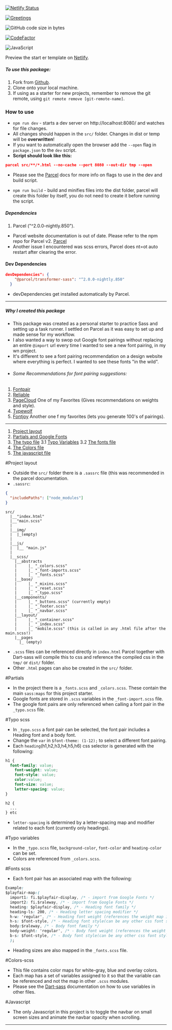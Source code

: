 [![Netlify Status](https://api.netlify.com/api/v1/badges/77d48bb7-8568-49db-9a3a-a61af69863f6/deploy-status)](https://app.netlify.com/sites/vigorous-hypatia-24a37c/deploys)

[![Greetings](https://github.com/AltusJVR/parcel-starter/actions/workflows/greetings.yml/badge.svg)](https://github.com/AltusJVR/parcel-starter/actions/workflows/greetings.yml)

![GitHub code size in bytes](https://img.shields.io/github/languages/code-size/AltusJVR/parcel-starter?color=Green&style=plastic)

[![CodeFactor](https://www.codefactor.io/repository/github/altusjvr/parcel-starter/badge)](https://www.codefactor.io/repository/github/altusjvr/parcel-starter)

![JavaScript](https://img.shields.io/badge/JavaScript-323330?style=for-the-badge&logo=javascript&logoColor=F7DF1E)

Preview the start er template on [Netlify](https://parcel-scss-practice.netlify.app/).

##### To use this package:

1. Fork from [Github](https://github.com/AltusJVR/parcel-starter).
2. Clone onto your local machine.
3. If using as a starter for new projects, remember to remove the git remote, using `git remote remove [git-remote-name]`.

### How to use

- `npm run dev` - starts a dev server on http://localhost:8080/ and watches for file changes.
- All changes should happen in the `src/` folder. Changes in dist or temp will be **overwritten**!
- If you want to automatically open the browser add the `--open` flag in `package.json` to the `dev` script.
- **Script should look like this:**

```json
parcel src/**/*.html --no-cache --port 8080 --out-dir tmp --open
```

- Please see the [Parcel](https://parceljs.org/) docs for more info on flags to use in the dev and build script.

- `npm run build` - build and minifies files into the dist folder, parcel will create this folder by itself, you do not need to create it before running the script.

##### Dependencies

1.  Parcel ("^2.0.0-nightly.850").

- Parcel website documentation is out of date. Please refer to the npm repo for Parcel v2. [Parcel](https://v2.parceljs.org/)
- Another issue I encountered was scss errors, Parcel does nt=ot auto restart after clearing the error.

#### Dev Dependencies

```json
devDependencies": {
    "@parcel/transformer-sass": "^2.0.0-nightly.850"
  }
```

- devDependencies get installed automatically by Parcel.

---

##### Why I created this package

- This package was created as a personal starter to practice Sass and setting up a task runner. I settled on Parcel as it was easy to set up and made sense for my workflow.
- I also wanted a way to swop out Google font pairings without replacing an entire `@import` url every time I wanted to see a new font pairing, in my wn project.
- It's different to see a font pairing recommendation on a design website where everything is perfect. I wanted to see these fonts "in the wild".
- ###### Some Recommendations for font pairing suggestions:

1. [Fontpair](https://www.fontpair.co/)
2. [Reliable](https://www.reliablepsd.com/ultimate-google-font-pairings/)
3. [PageCloud](https://www.pagecloud.com/blog/best-google-fonts-pairings) One of my Favorites (Gives recommendations on weights and style).
4. [Typewolf](https://www.typewolf.com/)
5. [Fontjoy](https://fontjoy.com/) Another one f my favorites (lets you generate 100's of pairings).

---

1. [Project layout](#project-layout)
2. [Partials and Google Fonts](#partials)
3. [The typo file](#typo-scss)
   3.1 [Typo Variables](#typo-variables)
   3.2 [The fonts file](#fonts-scss)
4. [The Colors file](#colors-scss)
5. [The javascript file](#javascript)

#Project layout

- Outside the `src/` folder there is a `.sassrc` file (this was recommended in the parcel documentation.
- `.sassrc`:

```json
{
  "includePaths": ["node_modules"]
}
```

```
src/
  |__"index.html"
  |__"main.scss"
  |
  |__img/
  |  |_(empty)
  |
  |__js/
  |  |__ "main.js"
  |
  |__scss/
    |__abstracts
    |     |_ "_colors.scss"
    |     |_ "_font-imports.scss"
    |     |_ "_fonts.scss"
    |__base/
    |     |_ "_mixins.scss"
    |     |_ "_reset.scss"
    |     |_ "_typo.scss"
    |__components/
    |     |_ "_buttons.scss" (currently empty)
    |     |_ "_footer.scss"
    |     |_ "_navbar.scss"
    |__layout/
    |     |_ "_container.scss"
    |     |_ "_index.scss"
    |     |_ "mobile.scss" (this is called in any .html file after the main.scss!)
    |__pages
      |_ (empty)
```

- `.scss` files can be referenced directly in `index.html` Parcel together with Dart-sass will compile this to css and reference the compiled css in the `tmp/` or `dist/` folder.
- Other `.html` pages can also be created in the `src/` folder.

#Partials

- In the project there is a `_fonts.scss` and `_colors.scss`. These contain the main `sass:maps` for this project starter.
- Google fonts are stored in `.scss` variables in the `_font-import.scss` file.
- The google font pairs are only referenced when calling a font pair in the `_typo.scss` file.

#Typo scss

- In `_typo.scss` a font pair can be selected, the font pair includes a Heading font and a body font.
- Change the `var` in `$font-theme: (1-12);` to select a different font pairing.
- Each `heading`(h1,h2,h3,h4,h5,h6) css selector is generated with the following:

```css
h1 {
  font-family: value;
    font-weight: value;
    font-style: value;
    color:value;
    font-size: value;
    letter-spacing: value;
}

h2 {
  ...
} etc
```

- `letter-spacing` is determined by a letter-spacing map and modifier related to each font (currently only headings).

#Typo variables

- In the `_typo.scss` file, `background-color`, `font-color` and `heading-color` can be set.
- Colors are referenced from `_colors.scss`.

#Fonts scss

- Each font pair has an associated map with the following:

```css
Example:
$playfair-map:(
  import1: fi.$playfair-display, /* - import from Google Fonts */
  import2: fi.$raleway, /* - import from Google Fonts */
  heading: $playfair-display, /* - Heading font family */
  heading-ls: 200, /* - Heading letter spacing modifier */
  h-w: 'regular', /* - Heading font weight (references the weight map in __fonts.scss) */
  h-s: $font-style, /* - Heading font style(can be any other css font style) */
  body:$raleway, /* - Body font family */
  body-weight: 'regular', /* - Body font weight (references the weight map in __fonts.scss) */
  b-s: $font-style, /* - Body font style(can be any other css font style) */
  );
```

- Heading sizes are also mapped in the `_fonts.scss` file.

#Colors-scss

- This file contains color maps for white-gray, blue and overlay colors.
- Each map has a set of variables assigned to it so that the variable can be referenced and not the map in other `.scss` modules.
- Please see the [Dart-sass](https://sass-lang.com/) documentation on how to use variables in other files.

#Javascript

- The only Javascript in this project is to toggle the navbar on small screen sizes and animate the navbar opacity when scrolling.

---
